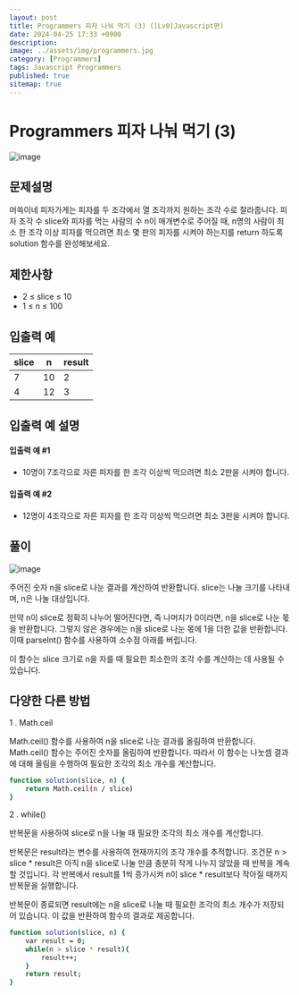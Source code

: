 ```yaml
---
layout: post
title: Programmers 피자 나눠 먹기 (3) ([Lv0]Javascript편)
date: 2024-04-25 17:33 +0900
description: 
image: ../assets/img/programmers.jpg
category: [Programmers]
tags: Javascript Programmers
published: true
sitemap: true
---
```


# Programmers 피자 나눠 먹기 (3)

![image](https://github.com/gnlgk/class2024/assets/161431748/423a480c-015d-4a83-87b7-7661e4e60a71)

## 문제설명

머쓱이네 피자가게는 피자를 두 조각에서 열 조각까지 원하는 조각 수로 잘라줍니다. 피자 조각 수 slice와 피자를 먹는 사람의 수 n이 매개변수로 주어질 때, n명의 사람이 최소 한 조각 이상 피자를 먹으려면 최소 몇 판의 피자를 시켜야 하는지를 return 하도록 solution 함수를 완성해보세요.

## 제한사항

* 2 ≤ slice ≤ 10
* 1 ≤ n ≤ 100

## 입출력 예

|slice|n|result|
|---|---|---|
|7|10|2|
|4|12|3|

## 입출력 예 설명

#### 입출력 예 #1

* 10명이 7조각으로 자른 피자를 한 조각 이상씩 먹으려면 최소 2판을 시켜야 합니다.

####  입출력 예 #2

* 12명이 4조각으로 자른 피자를 한 조각 이상씩 먹으려면 최소 3판을 시켜야 합니다.

## 풀이

![image](https://github.com/gnlgk/class2024/assets/161431748/6787b23f-7a92-49ff-b16d-429fe28dbc1d)

주어진 숫자 n을 slice로 나눈 결과를 계산하여 반환합니다. slice는 나눌 크기를 나타내며, n은 나눌 대상입니다.

만약 n이 slice로 정확히 나누어 떨어진다면, 즉 나머지가 0이라면, n을 slice로 나눈 몫을 반환합니다. 그렇지 않은 경우에는 n을 slice로 나눈 몫에 1을 더한 값을 반환합니다. 이때 parseInt() 함수를 사용하여 소수점 아래를 버립니다.

이 함수는 slice 크기로 n을 자를 때 필요한 최소한의 조각 수를 계산하는 데 사용될 수 있습니다.

## 다양한 다른 방법

1 . Math.ceil

Math.ceil() 함수를 사용하여 n을 slice로 나눈 결과를 올림하여 반환합니다. Math.ceil() 함수는 주어진 숫자를 올림하여 반환합니다. 따라서 이 함수는 나눗셈 결과에 대해 올림을 수행하여 필요한 조각의 최소 개수를 계산합니다.

````bash
function solution(slice, n) {
    return Math.ceil(n / slice)
}
````

2 . while()

반복문을 사용하여 slice로 n을 나눌 때 필요한 조각의 최소 개수를 계산합니다.

반복문은 result라는 변수를 사용하여 현재까지의 조각 개수를 추적합니다. 조건문 n > slice * result은 아직 n을 slice로 나눌 만큼 충분히 작게 나누지 않았을 때 반복을 계속할 것입니다. 각 반복에서 result를 1씩 증가시켜 n이 slice * result보다 작아질 때까지 반복문을 실행합니다.

반복문이 종료되면 result에는 n을 slice로 나눌 때 필요한 조각의 최소 개수가 저장되어 있습니다. 이 값을 반환하여 함수의 결과로 제공합니다.

````bash
function solution(slice, n) {
    var result = 0;
    while(n > slice * result){
        result++;
    }
    return result;
}
````
